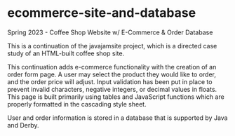 # ecommerce-site-and-database
Spring 2023 - Coffee Shop Website w/ E-Commerce &amp; Order Database

This is a continuation of the javajamsite project, which is a directed case study of an HTML-built coffee shop site.

This continuation adds e-commerce functionality with the creation of an order form page. A user may select the product they would like to order, and the order price will adjust. Input validation has been put in place to prevent invalid characters, negative integers, or decimal values in floats. This page is built primarily using tables and JavaScript functions which are properly formatted in the cascading style sheet. 

User and order information is stored in a database that is supported by Java and Derby.
